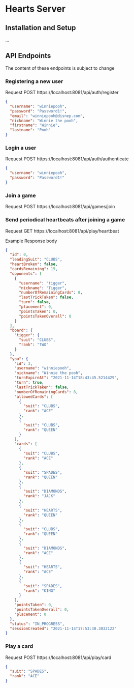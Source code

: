 # Hearts Server

## Installation and Setup

...

## API Endpoints

The content of these endpoints is subject to change

### Registering a new user

Request POST https://localhost:8081/api/auth/register

```json
{
  "username": "winniepooh",
  "password": "Password1!",
  "email": "winniepooh@disnep.com",
  "nickname": "Winnie the pooh",
  "firstname": "Winnie",
  "lastname": "Pooh"
}
```

### Login a user

Request POST https://localhost:8081/api/auth/authenticate

```json
{
  "username": "winniepooh",
  "password": "Password1!"
}
```

### Join a game

Request POST https://localhost:8081/api/games/join

### Send periodical heartbeats after joining a game

Request GET https://localhost:8081/api/play/heartbeat

Example Response body

```json
{
  "id": 0,
  "leadingSuit": "CLUBS",
  "heartBroken": false,
  "cardsRemaining": 15,
  "opponents": [
    {
      "username": "tigger",
      "nickname": "Tigger",
      "numberOfRemainingCards": 8,
      "lastTrickTaken": false,
      "turn": false,
      "placement": 0,
      "pointsTaken": 0,
      "pointsTakenOverall": 0
    }
  ],
  "board": {
    "tigger": {
      "suit": "CLUBS",
      "rank": "TWO"
    }
  },
  "you": {
    "id": 3,
    "username": "winniepooh",
    "nickname": "Winnie the pooh",
    "turnExpireAt": "2021-11-14T18:43:45.5214429",
    "turn": true,
    "lastTrickTaken": false,
    "numberOfRemainingCards": 8,
    "allowedCards": [
      {
        "suit": "CLUBS",
        "rank": "ACE"
      },
      {
        "suit": "CLUBS",
        "rank": "QUEEN"
      }
    ],
    "cards": [
      {
        "suit": "CLUBS",
        "rank": "ACE"
      },
      {
        "suit": "SPADES",
        "rank": "QUEEN"
      },
      {
        "suit": "DIAMONDS",
        "rank": "JACK"
      },
      {
        "suit": "HEARTS",
        "rank": "QUEEN"
      },
      {
        "suit": "CLUBS",
        "rank": "QUEEN"
      },
      {
        "suit": "DIAMONDS",
        "rank": "ACE"
      },
      {
        "suit": "HEARTS",
        "rank": "ACE"
      },
      {
        "suit": "SPADES",
        "rank": "KING"
      }
    ],
    "pointsTaken": 0,
    "pointsTakenOverall": 0,
    "placement": 0
  },
  "status": "IN_PROGRESS",
  "sessionCreated": "2021-11-14T17:53:30.3032122"
}
```

### Play a card

Request POST https://localhost:8081/api/play/card

```json
{
  "suit": "SPADES",
  "rank": "ACE"
}
```


